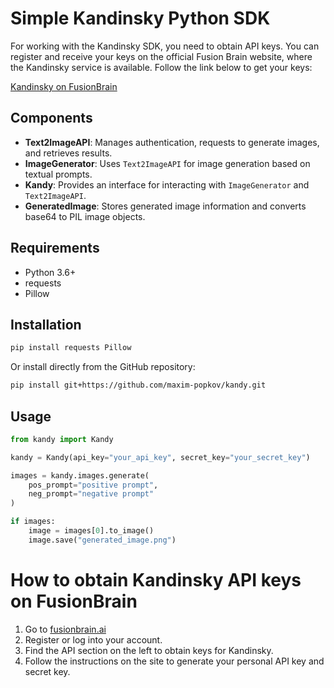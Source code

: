 # Simple Kandinsky Python SDK

For working with the Kandinsky SDK, you need to obtain API keys. You can register and receive your keys on the official Fusion Brain website, where the Kandinsky service is available. Follow the link below to get your keys:

[Kandinsky on FusionBrain](https://fusionbrain.ai/)

## Components

- **Text2ImageAPI**: Manages authentication, requests to generate images, and retrieves results.
- **ImageGenerator**: Uses `Text2ImageAPI` for image generation based on textual prompts.
- **Kandy**: Provides an interface for interacting with `ImageGenerator` and `Text2ImageAPI`.
- **GeneratedImage**: Stores generated image information and converts base64 to PIL image objects.

## Requirements

- Python 3.6+
- requests
- Pillow

## Installation

```bash
pip install requests Pillow
```

Or install directly from the GitHub repository:

```bash
pip install git+https://github.com/maxim-popkov/kandy.git
```

## Usage

```python
from kandy import Kandy

kandy = Kandy(api_key="your_api_key", secret_key="your_secret_key")

images = kandy.images.generate(
    pos_prompt="positive prompt",
    neg_prompt="negative prompt"
)

if images:
    image = images[0].to_image()
    image.save("generated_image.png")
```

# How to obtain Kandinsky API keys on FusionBrain
1. Go to [fusionbrain.ai](https://fusionbrain.ai/)
2. Register or log into your account.
3. Find the API section on the left to obtain keys for Kandinsky.
4. Follow the instructions on the site to generate your personal API key and secret key.
